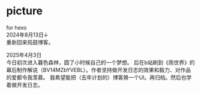 # picture
for hexo<br>
2024年8月13日↓<br>
重新回来捣鼓博客。<br>

2025年4月3日<br>
今日初次进入暮色森林，圆了小时候自己的一个梦想。
后在b站刷到《雨世界》的幕后制作解说（BV14MZbYVEBL）。作者坚持做开发日志的效果和毅力、对作品的爱都令我羡慕。
我希望能把（去年计划的）博客换一个UI。再归档。然后也学着做开发日志。
